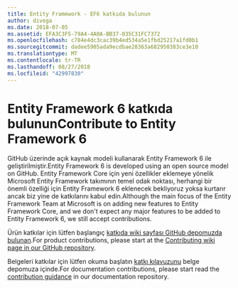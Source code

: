 ```yaml
---
title: Entity Framework - EF6 katkıda bulunun
author: divega
ms.date: 2018-07-05
ms.assetid: EFA3C3F5-79A4-4A0A-BB37-035C31FC7372
ms.openlocfilehash: c784e4dc3cac39b4ed534a5e1fbd25217a1fd0b1
ms.sourcegitcommit: dadee5905ada9ecdbae28363a682950383ce3e10
ms.translationtype: MT
ms.contentlocale: tr-TR
ms.lasthandoff: 08/27/2018
ms.locfileid: "42997830"
---
```

# <a name="contribute-to-entity-framework-6"></a><span data-ttu-id="451b3-102">Entity Framework 6 katkıda bulunun</span><span class="sxs-lookup"><span data-stu-id="451b3-102">Contribute to Entity Framework 6</span></span>
<span data-ttu-id="451b3-103">GitHub üzerinde açık kaynak modeli kullanarak Entity Framework 6 ile geliştirilmiştir.</span><span class="sxs-lookup"><span data-stu-id="451b3-103">Entity Framework 6 is developed using an open source model on GitHub.</span></span> <span data-ttu-id="451b3-104">Entity Framework Core için yeni özellikler eklemeye yönelik Microsoft Entity Framework takımının temel odak noktası, herhangi bir önemli özelliği için Entity Framework 6 eklenecek bekliyoruz yoksa kurtarır ancak biz yine de katkılarını kabul edin.</span><span class="sxs-lookup"><span data-stu-id="451b3-104">Although the main focus of the Entity Framework Team at Microsoft is on adding new features to Entity Framework Core, and we don't expect any major features to be added to Entity Framework 6, we still accept contributions.</span></span>

<span data-ttu-id="451b3-105">Ürün katkılar için lütfen başlangıç [katkıda wiki sayfası GitHub depomuzda bulunan](https://github.com/aspnet/EntityFramework6/wiki/Contributing).</span><span class="sxs-lookup"><span data-stu-id="451b3-105">For product contributions, please start at the [Contributing wiki page in our GitHub repository](https://github.com/aspnet/EntityFramework6/wiki/Contributing).</span></span>

<span data-ttu-id="451b3-106">Belgeleri katkılar için lütfen okuma başlatın [katkı kılavuzunu](https://github.com/aspnet/EntityFramework.Docs/blob/master/CONTRIBUTING.md) belge depomuza içinde.</span><span class="sxs-lookup"><span data-stu-id="451b3-106">For documentation contributions, please start read the [contribution guidance](https://github.com/aspnet/EntityFramework.Docs/blob/master/CONTRIBUTING.md) in our documentation repository.</span></span>
